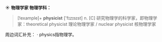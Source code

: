 ☀ <span class="category">**物理学家 物理学科：**</span>
>[!example]+ <span class="vocabulary">**physicist**</span> ['fɪzɪsɪst] 
> <span class="definition">n. [C] 研究物理学的科学家，即物理学家：</span>theoretical physicist 理论物理学家 / nuclear physicist 核物理学家

周边词汇补充：
· physics指物理学。
